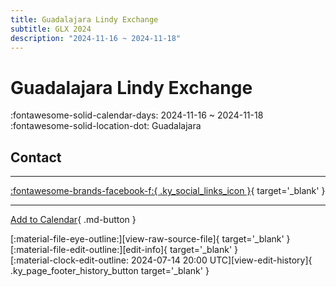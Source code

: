 ```yaml
---
title: Guadalajara Lindy Exchange
subtitle: GLX 2024
description: "2024-11-16 ~ 2024-11-18"
---
```


# Guadalajara Lindy Exchange 

:fontawesome-solid-calendar-days: 2024-11-16 ~ 2024-11-18  
:fontawesome-solid-location-dot: Guadalajara  

## Contact


---

 [:fontawesome-brands-facebook-f:{ .ky_social_links_icon }](https://www.facebook.com/events/s/glx-guadalajara-lindy-exchange/972622607848177){ target='_blank' }

---

[Add to Calendar](https://swing.news/ics/en/2024/mx/guadalajara-lindy-exchange-2024.ics){ .md-button }

<div class="ky_page_footer" markdown>
<div class="ky_page_footer_trailing" markdown="span">
[:material-file-eye-outline:][view-raw-source-file]{ target='_blank' }
[:material-file-edit-outline:][edit-info]{ target='_blank' }
</div>
<div class="ky_page_footer_leading" markdown="span">
[:material-clock-edit-outline: 2024-07-14 20:00 UTC][view-edit-history]{ .ky_page_footer_history_button target='_blank' }
</div>
</div>

[view-raw-source-file]: https://github.com/swingdance/events/blob/main/2024/mx/guadalajara-lindy-exchange-2024.json "View Raw Source File"
[edit-info]: https://github.com/swingdance/events/issues/new?assignees=&labels=update+event&projects=&template=03-update_entity.yml&title=%5B2024%2Fmx%5D%20Guadalajara%20Lindy%20Exchange&region=mx&year=2024&id=guadalajara-lindy-exchange-2024&name=Guadalajara%20Lindy%20Exchange&org_id= "Edit Info"

[view-edit-history]: https://github.com/swingdance/events/commits/main/2024/mx/guadalajara-lindy-exchange-2024.json "View Edit History"
